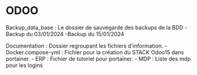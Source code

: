 # ODOO

Backup_data_base : Le dossier de sauvegarde des backups de la BDD
    -Backup du 03/01/2024
    -Backup du 15/01/2024

Documentation : Dossier regroupant les fichiers d'information.
    - Docker.compose-yml : Fichier pour la création du STACK Odoo15 dans portainer.
    - ERP : Fichier de tutoriel pour portainer.
    - MDP : Liste des mdp pour les logins

